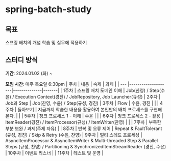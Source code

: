 # spring-batch-study

## 목표
스프링 배치의 개념 학습 및 실무에 적용하기


## 스터디 방식
**기간**: 2024.01.02 (화) ~ 

**모임 시간**: 매주 목요일 6:30pm 
| 주차 | 내용                | 숙제             |  과제   |
| --- |--------------------|--------------|-------|
| 1주차 | 스프링 배치 도메인 이해 | Job(찬영) / Step(수윤) / Execution Context(경진) / JobRepository, Job Launcher(규성)
| 2주차 | Job과 Step |  Job(찬영, 수윤) / Step(규성, 경진)
| 3주차 | Flow |  수윤, 경진   |    |
| 4주차 | 돌아보기 | 지금까지 학습한 내용을 활용하여 본인만의 배치 프로세스를 구현해 본다.  |    |
| 5주차 | 청크 프로세스 1 - 이해 | 수윤  |    |
| 6주차 | 청크 프로세스 2 - 활용 | ItemReader(경진) / ItemProcessor(규성) / ItemWriter(찬영) |    |
| 7주차 | 부족한 부분 보완 / 과제(주제 자유) |
| 8주차 | 반복 및 오류 제어 | Repeat & FaultTolerant (규성, 경진) / Skip & Retry (수윤, 찬영)
| 9주차 | 멀티 스레드 프로세싱 | AsyncItemProcessor & AsyncItemWriter & Multi-threaded Step & Parallel Steps (규성, 찬영) / Partitioning & SynchronizedItemStreamReader (경진, 수윤) 
| 10주차 | 이벤트 리스너 |
| 11주차 | 테스트 및 운영 |


